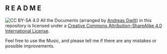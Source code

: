 ## R E A D M E

![CC BY-SA 4.0](https://licensebuttons.net/l/by-sa/4.0/88x31.png) All the Documents (arranged by [Andreas Gwilt](https://github.com/agwilt/cellocombo-arrangements)) in this repository is licensed under a [Creative Commons Attribution-ShareAlike 4.0 International License](http://creativecommons.org/licenses/by-sa/4.0/).

Feel free to use the Music, and please tell me if there are any mistakes or
possible improvements.

